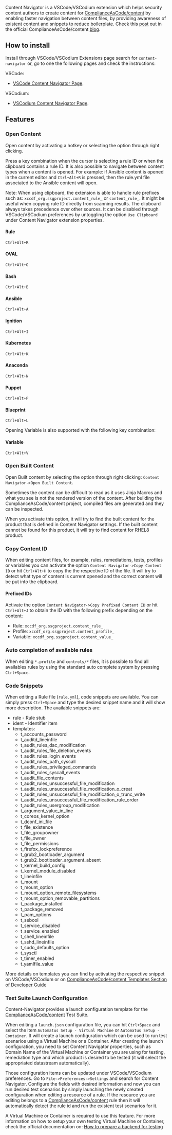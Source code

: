 Content Navigator is a VSCode/VSCodium extension which helps security content authors to create content for [ComplianceAsCode/content](https://github.com/ComplianceAsCode/content/) by enabling faster navigation between content files, by providing awareness of existent content and snippets to reduce boilerplate. Check this [post](https://complianceascode.github.io/template/2019/12/19/content-navigator-a-vscode-extension.html) out in the official ComplianceAsCode/content [blog](https://complianceascode.github.io/).

## How to install

Install through VSCode/VSCodium Extensions page search for `content-navigator` or, go to one the following pages and check the instructions:

VSCode:
  - [VSCode Content Navigator Page](https://marketplace.visualstudio.com/items?itemName=ggbecker.content-navigator).

VSCodium:
  - [VSCodium Content Navigator Page](https://open-vsx.org/extension/ggbecker/content-navigator).

## Features

### Open Content

Open content by activating a hotkey or selecting the option through right clicking.

Press a key combination when the cursor is selecting a rule ID or when the clipboard contains a rule ID. It is also possible to navigate between content types when a content is opened. For example: if Ansible content is opened in the current editor and `Ctrl+Alt+R` is pressed, then the rule.yml file associated to the Ansible content will open.

Note: When using clipboard, the extension is able to handle rule prefixes such as: `xccdf_org.ssgproject.content_rule_` or `content_rule_`. It might be useful when copying rule ID directly from scanning results. The clipboard always takes precedence over other sources. It can be disabled through VSCode/VSCodium preferences by untoggling the option `Use Clipboard` under Content Navigator extension properties.

#### Rule

`Ctrl+Alt+R`

#### OVAL

`Ctrl+Alt+O`

#### Bash

`Ctrl+Alt+B`

#### Ansible

`Ctrl+Alt+A`

#### Ignition

`Ctrl+Alt+I`

#### Kubernetes

`Ctrl+Alt+K`

#### Anaconda

`Ctrl+Alt+N`

#### Puppet

`Ctrl+Alt+P`

#### Blueprint

`Ctrl+Alt+L`


Opening Variable is also supported with the following key combination:

#### Variable

`Ctrl+Alt+V`


### Open Built Content

Open Built content by selecting the option through right clicking: `Content Navigator->Open Built Content`.

Sometimes the content can be difficult to read as it uses Jinja Macros and what you see is not the rendered version of the content.
After building the ComplianceAsCode/content project, compiled files are generated and they can be inspected.

When you activate this option, it will try to find the built content for the product that is defined in Content Navigator settings.
If the built content cannot be found for this product, it will try to find content for RHEL8 product.

### Copy Content ID

When editing content files, for example, rules, remediations, tests, profiles or variables you can activate the option `Content Navigator->Copy Content ID` or hit `Ctrl+Alt+H` to copy the
the respective ID of the file. It will try to detect what type of content is current opened and the correct content will be put into the clipboard.

#### Prefixed IDs

Activate the option `Content Navigator->Copy Prefixed Content ID` or hit `Ctrl+Alt+J` to obtain the ID with the following prefix depending on the content:

- Rule: `xccdf_org.ssgproject.content_rule_`
- Profile: `xccdf_org.ssgproject.content_profile_`
- Variable: `xccdf_org.ssgproject.content_value_`

### Auto completion of available rules

When editing `*.profile` and `controls/*` files, it is possible to find all availables rules by using the standard auto complete system by pressing `Ctrl+Space`.

### Code Snippets

When editing a Rule file (`rule.yml`), code snippets are available. You can simply press `Ctrl+Space` and type the desired snippet name and it will show more description. The available snippets are:

- rule - Rule stub
- ident - Identifier item
- templates:
  - t_accounts_password
  - t_auditd_lineinfile
  - t_audit_rules_dac_modification
  - t_audit_rules_file_deletion_events
  - t_audit_rules_login_events
  - t_audit_rules_path_syscall
  - t_audit_rules_privileged_commands
  - t_audit_rules_syscall_events
  - t_audit_file_contents
  - t_audit_rules_unsuccessful_file_modification
  - t_audit_rules_unsuccessful_file_modification_o_creat
  - t_audit_rules_unsuccessful_file_modification_o_trunc_write
  - t_audit_rules_unsuccessful_file_modification_rule_order
  - t_audit_rules_usergroup_modification
  - t_argument_value_in_line
  - t_coreos_kernel_option
  - t_dconf_ini_file
  - t_file_existence
  - t_file_groupowner
  - t_file_owner
  - t_file_permissions
  - t_firefox_lockpreference
  - t_grub2_bootloader_argument
  - t_grub2_bootloader_argument_absent
  - t_kernel_build_config
  - t_kernel_module_disabled
  - t_lineinfile
  - t_mount
  - t_mount_option
  - t_mount_option_remote_filesystems
  - t_mount_option_removable_partitions
  - t_package_installed
  - t_package_removed
  - t_pam_options
  - t_sebool
  - t_service_disabled
  - t_service_enabled
  - t_shell_lineinfile
  - t_sshd_lineinfile
  - t_sudo_defaults_option
  - t_sysctl
  - t_timer_enabled
  - t_yamlfile_value

More details on templates you can find by activating the respective snippet on VSCode/VSCodium or on [ComplianceAsCode/content Templates Section of Developer Guide](https://complianceascode.readthedocs.io/en/latest/templates/template_reference.html)

### Test Suite Launch Configuration

Content-Navigator provides a launch configuration template for the [ComplianceAsCode/content](https://github.com/ComplianceAsCode/content/) Test Suite.

When editing a `launch.json` configuration file, you can hit `Ctrl+Space` and select the item `Automatus Setup - Virtual Machine` or `Automatus Setup - Container`. It will create a launch configuration which can be used to run test scenarios using a Virtual Machine or a Container. After creating the launch configuration, you need to set Content Navigator properties, such as Domain Name of the Virtual Machine or Container you are using for testing, remediation type and which product is desired to be tested (it will select the appropriated datastream automatically).

Those configuration items can be updated under VSCode/VSCodium preferences. Go to `File->Preferences->Settings` and search for Content Navigator. Configure the fields with desired information and now you can run desired test scenarios by simply launching the newly created configuration when editing a resource of a rule. If the resource you are editing belongs to a [ComplianceAsCode/content](https://github.com/ComplianceAsCode/content/) rule then it will automatically detect the rule id and run the existent test scenarios for it.

A Virtual Machine or Container is required to use this feature. For more information on how to setup your own testing Virtual Machine or Container, check the official documentation on: [How to prepare a backend for testing](https://complianceascode.readthedocs.io/en/latest/tests/README.html#how-to-prepare-a-backend-for-testing)
